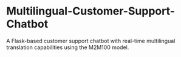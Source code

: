 # Multilingual-Customer-Support-Chatbot
A Flask-based customer support chatbot with real-time multilingual translation capabilities using the M2M100 model.
